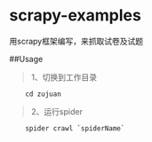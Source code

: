 # scrapy-examples
用scrapy框架编写，来抓取试卷及试题

##Usage

>1、切换到工作目录

```
    cd zujuan
```

>2、运行spider

```
    spider crawl `spiderName`
```
